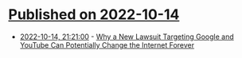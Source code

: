 # [Published on 2022-10-14](index.md)

* [2022-10-14, 21:21:00](https://soylentnews.org/article.pl?sid=22/10/13/1733201&from=rss) - [Why a New Lawsuit Targeting Google and YouTube Can Potentially Change the Internet Forever](https://soylentnews.org/article.pl?sid=22/10/13/1733201&from=rss)
